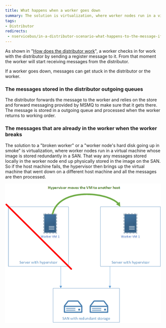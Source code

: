 ```yaml
---
title: What happens when a worker goes down
summary: The solution is virtualization, where worker nodes run in a virtual machine whose image is on a SAN somewhere.
tags:
- Distributor
redirects:
 - nservicebus/in-a-distributor-scenario-what-happens-to-the-message-if-a-worker-goes-down
---
```


As shown in "[How does the distributor work](/nservicebus/scalability-and-ha/distributor/#how-does-it-work-)", a worker checks in for work with the distributor by sending a register message to it. From that moment the worker will start receiving messages from the distributor.

If a worker goes down, messages can get stuck in the distributor or the worker.


### The messages stored in the distributor outgoing queues

The distributor forwards the message to the worker and relies on the store and forward messaging provided by MSMQ to make sure that it gets there. The message is stored in a outgoing queue and processed when the worker returns to working order.


### The messages that are already in the worker when the worker breaks

The solution to a "broken worker" or a "worker node's hard disk going up in smoke" is virtualization, where worker nodes run in a virtual machine whose image is stored redundantly in a SAN. That way any messages stored locally in the worker node end up physically stored in the image on the SAN. So if the host machine fails, the hypervisor then brings up the virtual machine that went down on a different host machine and all the messages are then processed.

![worker machine down](worker-machine-down.png)